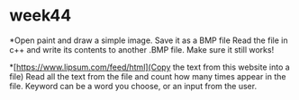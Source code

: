 # week44

*Open paint and draw a simple image. Save it as a BMP file
Read the file in c++ and write its contents to another .BMP file. Make sure it still works!


*[https://www.lipsum.com/feed/html](Copy the text from this website into a file) Read all the text from the file and count how many times <KEYWORD> appear in the file. Keyword can be a word you choose, or an input from the user.